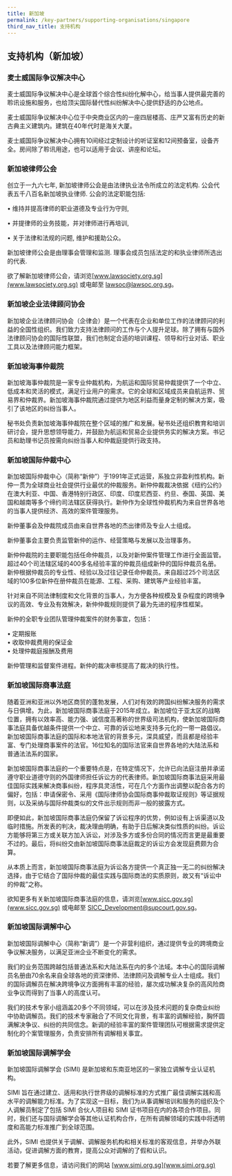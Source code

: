 ```yaml
---
title: 新加坡
permalink: /key-partners/supporting-organisations/singapore
third_nav_title: 支持机构
---
```


## 支持机构（新加坡）

### 麦士威国际争议解决中心

麦士威国际争议解决中心是全球首个综合性纠纷化解中心，给当事人提供最完善的聆讯设施和服务，也给顶尖国际替代性纠纷解决中心提供舒适的办公地点。

麦士威国际争议解决中心位于中央商业区内的一座四层楼高、庄严又富有历史的新古典主义建筑内。建筑在40年代时是海关大厦。

麦士威国际争议解决中心拥有10间经过定制设计的听证室和12间预备室，设备齐全。房间除了聆讯用途，也可以适用于会议、讲座和论坛。

### 新加坡律师公会

创立于一九六七年, 新加坡律师公会是由法律执业法令所成立的法定机构. 公会代表五千八百名新加坡执业律师. 公会的法定职能包括:

• 维持并提高律师的职业道德及专业行为守则,<br>

• 并提律师的业务技能，并对律师进行再培训,<br>

• 关于法律和法规的问题, 维护和援助公众。<br>

新加坡律师公会是由理事会管理和监测. 理事会成员包括法定的和执业律师所选出的代表.

欲了解新加坡律师公会，请浏览[www.lawsociety.org.sg](www.lawsociety.org.sg) 或电邮至 lawsoc@lawsoc.org.sg。

### 新加坡企业法律顾问协会

新加坡企业法律顾问协会（企律会）是一个代表在企业和单位工作的法律顾问的利益的全国性组织。我们致力支持法律顾问的工作与个人提升足球。除了拥有与国外法律顾问协会的国际性联盟，我们也制定合适的培训课程、领导和行业对话、职业工具以及法律顾问能力框架。

### 新加坡海事仲裁院

新加坡海事仲裁院是一家专业仲裁机构，为航运和国际贸易仲裁提供了一个中立、低成本和灵活的模式，满足行业用户的需求。它的全球和区域成员来自航运界、贸易界和仲裁界。新加坡海事仲裁院通过提供为地区利益而量身定制的解决方案，吸引了该地区的纠纷当事人。

秘书处负责新加坡海事仲裁院在整个区域的推广和发展。秘书处还组织教育和培训研讨会，提升思想领导能力，并鼓励为航运和贸易企业提供务实的解决方案。书记员和助理书记员按需向纠纷当事人和仲裁庭提供行政支持。

### 新加坡国际仲裁中心

新加坡国际仲裁中心（简称“新仲”）于1991年正式运营，系独立非盈利性机构。新仲一贯为全球商业社会提供行业最优的仲裁服务。新仲仲裁裁决依据《纽约公约》在澳大利亚、中国、香港特别行政区、印度、印度尼西亚、约旦、泰国、英国、美国和越南等多个缔约司法辖区获得执行。新仲作为全球性仲裁机构为来自世界各地的当事人提供经济、高效的案件管理服务。

新仲董事会及仲裁院成员由来自世界各地的杰出律师及专业人士组成。

新仲董事会主要负责监管新仲的运作、经营策略与发展以及治理事务。

新仲仲裁院的主要职能包括任命仲裁员，以及对新仲案件管理工作进行全面监管。超过40个司法辖区域的400多名经验丰富的仲裁员组成新仲的国际仲裁员名册。新仲根据仲裁员的专业性、经验以及过往记录任命仲裁员。来自超过25个司法区域的100多位新仲在册仲裁员在能源、工程、采购、建筑等产业经验丰富。

针对来自不同法律制度和文化背景的当事人，为方便各种规模及复杂程度的跨境争议的高效、专业及有效解决，新仲仲裁规则提供了最为先进的程序性框架。

新仲的全职专业团队管理仲裁案件的财务事宜，包括：

• 定期报账<br>
• 收取仲裁费用的保证金<br>
• 处理仲裁庭报酬及费用<br>

新仲管理和监督案件进程。新仲的裁决审核提高了裁决的执行性。

### 新加坡国际商事法庭

随着亚洲和亚洲以外地区商贸的蓬勃发展，人们对有效的跨国纠纷解决服务的需求与日俱增。为此，新加坡国际商事法庭于2015年成立。新加坡位于亚太区的战略位置，拥有以效率高、能力强、诚信度高著称的世界级司法机构，使新加坡国际商事法庭具备优越条件提供一个中立、可靠的诉讼地来支持多元化的一带一路倡议。新加坡国际商事法庭的国际和本地法官的背景多元，深具威望，而且都是经验丰富、专门处理商事案件的法官。16位知名的国际法官来自世界各地的大陆法系和普通法法系的国家。

新加坡国际商事法庭的一个重要特点是，在特定情况下，允许已向法庭注册并承诺遵守职业道德守则的外国律师担任诉讼方的代表律师。新加坡国际商事法庭采用最佳国际实践来解决商事纠纷，程序具灵活性，可在几个方面作出调整以配合各方的偏好，包括：申请保密令、采用《国际律师协会国际商事仲裁取证规则》等证据规则，以及采纳与国际仲裁类似的文件出示规则而非一般的披露方式。

即便如此，新加坡国际商事法庭仍保留了诉讼程序的优势，例如设有上诉渠道以及临时措施。所发表的判决，裁决理由明确，有助于日后解决类似性质的纠纷。诉讼方能够将第三方或关联方加入诉讼，对涉及多方或多份合同的情况而言更是最重要不过的。最后，将纠纷交由新加坡国际商事法庭裁定的诉讼方会发现庭费颇为合算。

从本质上而言，新加坡国际商事法庭为诉讼各方提供一个真正独一无二的纠纷解决选择，由于它结合了国际仲裁的最佳实践与国际商法的实质原则，故又有“诉讼中的仲裁”之称。

欲知更多有关新加坡国际商事法庭的信息，请浏览[www.sicc.gov.sg](www.sicc.gov.sg) 或电邮至 SICC_Development@supcourt.gov.sg。

### 新加坡国际调解中心

新加坡国际调解中心（简称“新调”）是一个非营利组织，通过提供专业的跨境商业争议解决服务，以满足亚洲企业不断变化的需求。

我们的业务范围跨越包括普通法系和大陆法系在内的多个法域。本中心的国际调解员名册由70余名来自全球各地的资深律师、法律顾问及调解专业人士组成。我们的国际调解员在解决跨境争议方面拥有丰富的经验，屡次成功解决复杂的高风险商业争议而得到了当事人的高度认可。

我们的技术专家小组涵盖20多个不同领域，可以在涉及技术问题的复杂商业纠纷中协助调解员。我们的技术专家融合了不同文化背景，有丰富的调解经验，胸怀圆满解决争议、纠纷的共同信念。新调的经验丰富的案件管理团队可根据需求提供定制化的个案管理服务，负责安排所有调解相关事宜。

### 新加坡国际调解学会 

新加坡国际调解学会 (SIMI) 是新加坡和东南亚地区的一家独立调解专业认证机构。

SIMI 旨在通过建立、适用和执行世界级的调解标准的方式推广最佳调解实践和高水平的调解能力标准。为了实现这一目标，我们为从事调解培训和服务的组织及个人调解员制定了包括 SIMI 合伙人项目和 SIMI 证书项目在内的各项合作项目。同时，我们还与国际调解学会等其他认证机构合作，在所有调解领域的实践中将透明度和高能力标准推广到全球范围。

此外，SIMI 也提供关于调解、调解服务机构和相关标准的客观信息，并举办外联活动，促进调解方面的教育，提高公众对调解的了假和认识。

若要了解更多信息，请访问我们的网站 [www.simi.org.sg](www.simi.org.sg)

